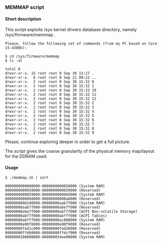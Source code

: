 ### MEMMAP script

#### Short description

This script exploits /sys kernel drivers database directory, namely /sys/firmware/memmap .

	Please, follow the following set of commands (from my PC based on Core i5-4300U):

	$ cd /sys/firmware/memmap
	$ ls -al

	total 0
	drwxr-xr-x. 15 root root 0 Sep 30 13:27 .
	drwxr-xr-x.  6 root root 0 Sep 21 08:22 ..
	drwxr-xr-x.  2 root root 0 Sep 30 15:32 0
	drwxr-xr-x.  2 root root 0 Sep 30 15:32 1
	drwxr-xr-x.  2 root root 0 Sep 30 15:32 10
	drwxr-xr-x.  2 root root 0 Sep 30 15:32 11
	drwxr-xr-x.  2 root root 0 Sep 30 15:32 12
	drwxr-xr-x.  2 root root 0 Sep 30 15:32 2
	drwxr-xr-x.  2 root root 0 Sep 30 15:32 3
	drwxr-xr-x.  2 root root 0 Sep 30 15:32 4
	drwxr-xr-x.  2 root root 0 Sep 30 15:32 5
	drwxr-xr-x.  2 root root 0 Sep 30 15:32 6
	drwxr-xr-x.  2 root root 0 Sep 30 15:32 7
	drwxr-xr-x.  2 root root 0 Sep 30 15:32 8
	drwxr-xr-x.  2 root root 0 Sep 30 15:32 9

Please, continue exploring deeper in order to get a full picture.

The script gives the coarse granularity of the physical memory map/layout for the DDRAM used:

#### Usage

	$ ./memmap.sh | sort

	0000000000000000-0000000000058000 (System RAM)
	0000000000058000-0000000000059000 (Reserved)
	0000000000059000-000000000009d000 (System RAM)
	000000000009d000-00000000000a0000 (Reserved)
	0000000000100000-00000000aab7f000 (System RAM)
	00000000aab7f000-00000000abe7f000 (Reserved)
	00000000abe7f000-00000000abf7f000 (ACPI Non-volatile Storage)
	00000000abf7f000-00000000abfff000 (ACPI Tables)
	00000000abfff000-00000000ac000000 (System RAM)
	00000000e00f8000-00000000e00f9000 (Reserved)
	00000000fed1c000-00000000fed20000 (Reserved)
	00000000ffdb0000-00000000ffdcf000 (Reserved)
	0000000100000000-000000034ee00000 (System RAM)
